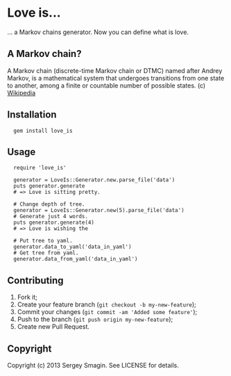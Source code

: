 Love is...
=======

... a Markov chains generator. Now you can define what is love.

A Markov chain?
-----------
A Markov chain (discrete-time Markov chain or DTMC) named after Andrey Markov, is a mathematical system that undergoes transitions from one state to another, among a finite or countable number of possible states. (c) [Wikipedia](http://en.wikipedia.org/wiki/Markov_chain)

Installation
------------
```
  gem install love_is
```

Usage
------------
```
  require 'love_is'

  generator = LoveIs::Generator.new.parse_file('data')
  puts generator.generate
  # => Love is sitting pretty.
  
  # Change depth of tree.
  generator = LoveIs::Generator.new(5).parse_file('data')
  # Generate just 4 words.
  puts generator.generate(4)
  # => Love is wishing the
  
  # Put tree to yaml.
  generator.data_to_yaml('data_in_yaml')
  # Get tree from yaml.
  generator.data_from_yaml('data_in_yaml')
```

Contributing
------------
1. Fork it;
2. Create your feature branch (`git checkout -b my-new-feature`);
3. Commit your changes (`git commit -am 'Added some feature'`);
4. Push to the branch (`git push origin my-new-feature`);
5. Create new Pull Request.

Copyright
---------
Copyright (c) 2013 Sergey Smagin. See LICENSE for details.
